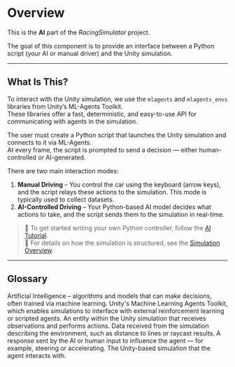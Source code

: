 # Overview

This is the **AI** part of the *RacingSimulator* project.

The goal of this component is to provide an interface between a Python script (your AI or manual driver) and the Unity simulation.

---

## What Is This?

To interact with the Unity simulation, we use the `mlagents` and `mlagents_envs` libraries from Unity’s ML-Agents Toolkit.  
These libraries offer a fast, deterministic, and easy-to-use API for communicating with agents in the simulation.

The user must create a Python script that launches the Unity simulation and connects to it via ML-Agents.  
At every frame, the script is prompted to send a decision — either human-controlled or AI-generated.

There are two main interaction modes:

1. **Manual Driving** – You control the car using the keyboard (arrow keys), and the script relays these actions to the simulation. This mode is typically used to collect datasets.
2. **AI-Controlled Driving** – Your Python-based AI model decides what actions to take, and the script sends them to the simulation in real-time.

> 📘 To get started writing your own Python controller, follow the [AI Tutorial](Tutorial_AI.md).  
> 🔄 For details on how the simulation is structured, see the [Simulation Overview](Overview_Simulation.md).

---

## Glossary

<deflist>

<def title="AI">
Artificial Intelligence – algorithms and models that can make decisions, often trained via machine learning.
</def>

<def title="ML-Agents">
Unity's Machine Learning Agents Toolkit, which enables simulations to interface with external reinforcement learning or scripted agents.
</def>

<def title="Agent">
An entity within the Unity simulation that receives observations and performs actions.
</def>

<def title="Observation">
Data received from the simulation describing the environment, such as distance to lines or raycast results.
</def>

<def title="Action">
A response sent by the AI or human input to influence the agent — for example, steering or accelerating.
</def>

<def title="Environment">
The Unity-based simulation that the agent interacts with.
</def>

</deflist>